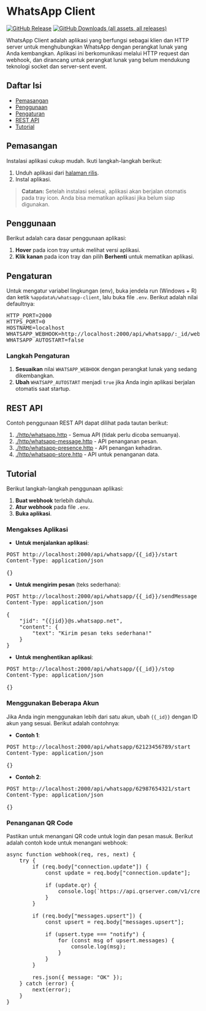 # WhatsApp Client

[![GitHub Release](https://img.shields.io/github/v/release/ndiing/whatsapp-client)](https://github.com/ndiing/whatsapp-client/releases)
[![GitHub Downloads (all assets, all releases)](https://img.shields.io/github/downloads/ndiing/whatsapp-client/total)](https://github.com/ndiing/whatsapp-client/releases)

WhatsApp Client adalah aplikasi yang berfungsi sebagai klien dan HTTP server untuk menghubungkan WhatsApp dengan perangkat lunak yang Anda kembangkan. Aplikasi ini berkomunikasi melalui HTTP request dan webhook, dan dirancang untuk perangkat lunak yang belum mendukung teknologi socket dan server-sent event.

## Daftar Isi

- [Pemasangan](#pemasangan)
- [Penggunaan](#penggunaan)
- [Pengaturan](#pengaturan)
- [REST API](#rest-api)
- [Tutorial](#tutorial)

## Pemasangan

Instalasi aplikasi cukup mudah. Ikuti langkah-langkah berikut:

1. Unduh aplikasi dari [halaman rilis](https://github.com/ndiing/whatsapp-client/releases).
2. Instal aplikasi.

> **Catatan:** Setelah instalasi selesai, aplikasi akan berjalan otomatis pada tray icon. Anda bisa mematikan aplikasi jika belum siap digunakan.

## Penggunaan

Berikut adalah cara dasar penggunaan aplikasi:

1. **Hover** pada icon tray untuk melihat versi aplikasi.
2. **Klik kanan** pada icon tray dan pilih **Berhenti** untuk mematikan aplikasi.

## Pengaturan

Untuk mengatur variabel lingkungan (env), buka jendela run (Windows + R) dan ketik `%appdata%/whatsapp-client`, lalu buka file `.env`. Berikut adalah nilai defaultnya:

<pre>
HTTP_PORT=2000
HTTPS_PORT=0
HOSTNAME=localhost
WHATSAPP_WEBHOOK=http://localhost:2000/api/whatsapp/:_id/webhook
WHATSAPP_AUTOSTART=false
</pre>

### Langkah Pengaturan

1. **Sesuaikan** nilai `WHATSAPP_WEBHOOK` dengan perangkat lunak yang sedang dikembangkan.
2. **Ubah** `WHATSAPP_AUTOSTART` menjadi `true` jika Anda ingin aplikasi berjalan otomatis saat startup.

## REST API

Contoh penggunaan REST API dapat dilihat pada tautan berikut:

1. [./http/whatsapp.http](./http/whatsapp.http) - Semua API (tidak perlu dicoba semuanya).
2. [./http/whatsapp-message.http](./http/whatsapp-message.http) - API penanganan pesan.
3. [./http/whatsapp-presence.http](./http/whatsapp-presence.http) - API penangan kehadiran.
4. [./http/whatsapp-store.http](./http/whatsapp-store.http) - API untuk penanganan data.

## Tutorial

Berikut langkah-langkah penggunaan aplikasi:

1. **Buat webhook** terlebih dahulu.
2. **Atur webhook** pada file `.env`.
3. **Buka aplikasi**.

### Mengakses Aplikasi

- **Untuk menjalankan aplikasi**:

<pre>
POST http://localhost:2000/api/whatsapp/{{_id}}/start 
Content-Type: application/json

{}
</pre>

- **Untuk mengirim pesan** (teks sederhana):

<pre>
POST http://localhost:2000/api/whatsapp/{{_id}}/sendMessage 
Content-Type: application/json

{
    "jid": "{{jid}}@s.whatsapp.net",
    "content": {
        "text": "Kirim pesan teks sederhana!"
    }
}
</pre>

- **Untuk menghentikan aplikasi**:

<pre>
POST http://localhost:2000/api/whatsapp/{{_id}}/stop 
Content-Type: application/json

{}
</pre>

### Menggunakan Beberapa Akun

Jika Anda ingin menggunakan lebih dari satu akun, ubah `{{_id}}` dengan ID akun yang sesuai. Berikut adalah contohnya:

- **Contoh 1**:

<pre>
POST http://localhost:2000/api/whatsapp/62123456789/start 
Content-Type: application/json

{}
</pre>

- **Contoh 2**:

<pre>
POST http://localhost:2000/api/whatsapp/62987654321/start 
Content-Type: application/json

{}
</pre>

### Penanganan QR Code

Pastikan untuk menangani QR code untuk login dan pesan masuk. Berikut adalah contoh kode untuk menangani webhook:

<pre>
async function webhook(req, res, next) {
    try {
        if (req.body["connection.update"]) {
            const update = req.body["connection.update"];

            if (update.qr) {
                console.log(`https://api.qrserver.com/v1/create-qr-code/?size=256x256&data=${encodeURIComponent(update.qr)}`);
            }
        }

        if (req.body["messages.upsert"]) {
            const upsert = req.body["messages.upsert"];

            if (upsert.type === "notify") {
                for (const msg of upsert.messages) {
                    console.log(msg);
                }
            }
        }

        res.json({ message: "OK" });
    } catch (error) {
        next(error);
    }
}
</pre>
